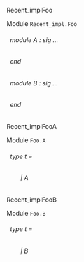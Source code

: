 Recent_implFoo

 Module  `` Recent_impl.Foo `` 
<a id="module-A"></a>
###### &nbsp; module A : sig ... 
 ###### &nbsp; end



<a id="module-B"></a>
###### &nbsp; module B : sig ... 
 ###### &nbsp; end


Recent_implFooA

 Module  `` Foo.A `` 
<a id="type-t"></a>
###### &nbsp; type t = 

<a id="type-t.A"></a>
###### &nbsp; &nbsp; &nbsp; &nbsp; | A

 




Recent_implFooB

 Module  `` Foo.B `` 
<a id="type-t"></a>
###### &nbsp; type t = 

<a id="type-t.B"></a>
###### &nbsp; &nbsp; &nbsp; &nbsp; | B

 



